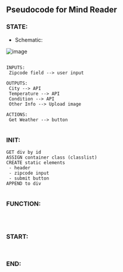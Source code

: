 ## Pseudocode for Mind Reader

### STATE:

 - Schematic:
 
![image](https://user-images.githubusercontent.com/101759410/192631172-4b155126-0860-4018-a801-74d806e03a44.png)



```

INPUTS:
 Zipcode field --> user input
  
OUTPUTS:
 City --> API
 Temperature --> API
 Condition --> API
 Other Info --> Upload image

ACTIONS:
 Get Weather --> button
 
```

### INIT:
```
GET div by id
ASSIGN container class (classlist)
CREATE static elements
 - header
 - zipcode input
 - submit button
APPEND to div
  
```

### FUNCTION:
 
```js

 
 ```
 
 
 ### START:
 ```

 
 ```
 
 
 ### END:
 ```
 
 ```
